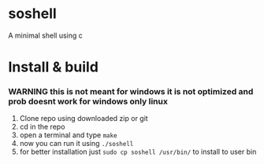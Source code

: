 # soshell
A minimal shell using c


# Install & build
### WARNING this is not meant for windows it is not optimized and prob doesnt work for windows only linux
1) Clone repo using downloaded zip or git
2) cd in the repo
3) open a terminal and type `make`
4) now you can run it using `./soshell`
5) for better installation just `sudo cp soshell /usr/bin/` to install to user bin
